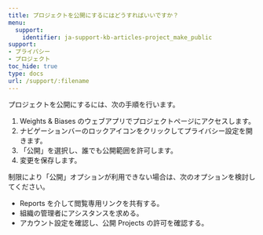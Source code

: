 ```yaml
---
title: プロジェクトを公開にするにはどうすればいいですか？
menu:
  support:
    identifier: ja-support-kb-articles-project_make_public
support:
- プライバシー
- プロジェクト
toc_hide: true
type: docs
url: /support/:filename
---
```


プロジェクトを公開にするには、次の手順を行います。

1. Weights & Biases のウェブアプリでプロジェクトページにアクセスします。
2. ナビゲーションバーのロックアイコンをクリックしてプライバシー設定を開きます。
3. 「公開」を選択し、誰でも公開範囲を許可します。
4. 変更を保存します。

制限により「公開」オプションが利用できない場合は、次のオプションを検討してください。

- Reports を介して閲覧専用リンクを共有する。
- 組織の管理者にアシスタンスを求める。
- アカウント設定を確認し、公開 Projects の許可を確認する。